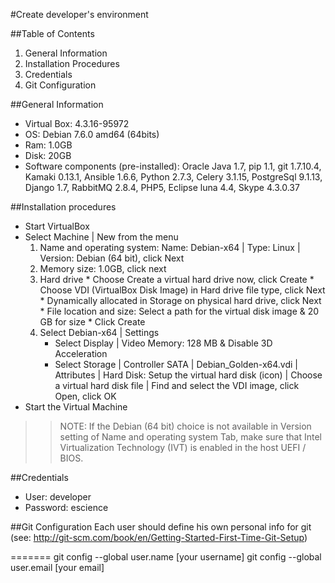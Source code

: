 #Create developer's environment

##Table of Contents
1. General Information
2. Installation Procedures
3. Credentials
4. Git Configuration

##General Information
* Virtual Box: 4.3.16-95972
* OS:  Debian 7.6.0 amd64 (64bits)
* Ram: 1.0GB
* Disk: 20GB
* Software components (pre-installed): Oracle Java 1.7, pip 1.1, git 1.7.10.4, Kamaki 0.13.1, Ansible 1.6.6, Python 2.7.3, Celery 3.1.15, PostgreSql 9.1.13, Django 1.7, RabbitMQ 2.8.4, PHP5, Eclipse luna 4.4, Skype 4.3.0.37

##Installation procedures
* Start VirtualBox 
* Select Machine | New from the menu 
  1.	Name and operating system: Name: Debian-x64 | Type: Linux | Version: Debian (64 bit), click Next
  2.	Memory size: 1.0GB, click next
  3.	Hard drive
      * Choose Create a virtual hard drive now, click Create
      * Choose VDI (VirtualBox Disk Image) in Hard drive file type, click Next
      * Dynamically allocated in Storage on physical hard drive, click Next
      * File location and size: Select a path for the virtual disk image & 20 GB for size
      * Click Create
  4. Select Debian-x64 | Settings 
      * Select Display | Video Memory: 128 MB & Disable 3D Acceleration
      * Select Storage | Controller SATA | Debian_Golden-x64.vdi | Attributes | Hard Disk: Setup the virtual hard disk (icon) |  Choose a virtual hard disk file | Find and select the VDI image, click Open, click OK
* Start the Virtual Machine

> > NOTE: If the Debian (64 bit) choice is not available in Version setting of Name and operating system Tab, make sure that Intel Virtualization Technology (IVT) is enabled in the host UEFI / BIOS.

##Credentials
* User: developer
* Password: escience

##Git Configuration
Each user should define his own personal info for git
(see: http://git-scm.com/book/en/Getting-Started-First-Time-Git-Setup)

=======
    git config --global user.name [your username]
    git config --global user.email [your email] 
